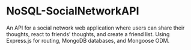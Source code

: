 # NoSQL-SocialNetworkAPI
An API for a social network web application where users can share their thoughts, react to friends’ thoughts, and create a friend list. Using Express.js for routing, MongoDB databases, and Mongoose ODM.
